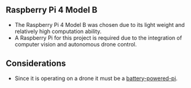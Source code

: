 ## Raspberry Pi 4 Model B
* The Raspberry Pi 4 Model B was chosen due to its light weight and relatively high computation ability.
* A Raspberry Pi for this project is required due to the integration of computer vision and autonomous drone control.

## Considerations
* Since it is operating on a drone it must be a [battery-powered-pi](https://www.circuitbasics.com/how-to-power-your-raspberry-pi-with-a-lithium-battery/).